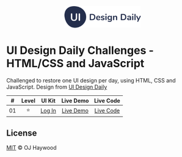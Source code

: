 <p align="center"><img width="200" src="./assets/images/logo/uidesigndaily-logo.svg" alt="UI Design Daily logo"></p>

# UI Design Daily Challenges - HTML/CSS and JavaScript

Challenged to restore one UI design per day, using HTML, CSS and JavaScript. Design from [UI Design Daily](https://uidesigndaily.com/)

| #   | Level | UI Kit | Live Demo | Live Code |
| :-: | :-:   | :-:    | :-:       | :-:       |
| 01 | ⭐ | [Log In](https://uidesigndaily.com/posts/figma-log-in-authentication-day-1519) | [Live Demo](https://ojhaywood.github.io/ui-design-daily-challenges/log-in/) | [Live Code](https://github.com/ojhaywood/ui-design-daily-challenges/tree/master/log-in) |

## License

[MIT](License) © OJ Haywood
